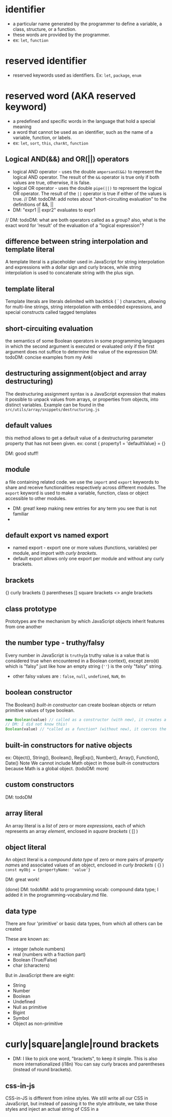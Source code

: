 # identifier

- a particular name generated by the programmer to define a variable, a class, structure, or a function.
- these words are provided by the programmer.
- ex: `let`, `function`

# reserved identifier

- reserved keywords used as identifiers. Ex: `let`, `package`, `enum`

# reserved word (AKA reserved keyword)

- a predefined and specific words in the language that hold a special meaning
- a word that cannot be used as an identifier, such as the name of a variable, function, or labels.
- ex: `let`, `sort`, `this`, `charAt`, `function`

## Logical AND(&&) and OR(||) operators

- logical AND operator - uses the double `ampersand(&&)` to represent the logical AND operator.
  The result of the `&&` operator is true only if both values are true, otherwise, it is false.
- logical OR operator - uses the double `pipe(||)` to represent the logical OR operator.
  The result of the `||` operator is true if either of the values is true.
  // DM: todoDM: add notes about "short-circuiting evaluation" to the definitions of &&, ||
- DM: "expr1 || expr2" evaluates to expr1

// DM: todoDM: what are both operators called as a group? also, what is the exact word for 'result' of the evaluation of a "logical expression"?

## difference between string interpolation and template literal

A template literal is a placeholder used in JavaScript for string interpolation and expressions with a dollar sign and curly braces, while string interpolation is used to concatenate string with the plus sign.

## template literal

Template literals are literals delimited with backtick ( ` ) characters, allowing for multi-line strings, string interpolation with embedded expressions, and special constructs called tagged templates

## short-circuiting evaluation

the semantics of some Boolean operators in some programming languages in which the second argument is executed or evaluated only if the first argument does not suffice to determine the value of the expression
DM: todoDM: concise examples from my Anki

## destructuring assignment(object and array destructuring)

The destructuring assignment syntax is a JavaScript expression that makes it possible to unpack values from arrays, or properties from objects, into distinct variables.
Example can be found in the `src/utils/array/snippets/destructuring.js`

## default values

this method allows to get a default value of a destructuring parameter property that has not been given.
ex: const { property1 = 'defaultValue} = {}

DM: good stuff!

## module

a file containing related code. we use the `import` and `export` keywords to share and receive functionalities respectively across different modules. The `export` keyword is used to make a variable, function, class or object accessible to other modules.

- DM: great! keep making new entries for any term you see that is not familiar
-

## default export vs named export

- named export - export one or more values (functions, variables) per module, and import with _curly brackets_.
- default export allows only one export per module and without any curly brackets.

## brackets

{} curly brackets
() parentheses
[] square brackets
<> angle brackets

## class prototype

Prototypes are the mechanism by which JavaScript objects inherit features from one another

<!-- an example from the ./class-prototype/class.js -->

## the number type - truthy/falsy

Every number in JavaScript is `truthy`(a truthy value is a value that is considered true when encountered in a Boolean context), except zero(`0`) which is "falsy" just like how an empty string (`''`) is the only "falsy" string.

- other falsy values are : `false`, `null`, `undefined`, `NaN`, `0n`

## boolean constructor

The Boolean() _built-in constructor_ can create boolean objects or return primitive values of type boolean.

```js
new Boolean(value) // called as a constructor (with new), it creates a Boolean object, which is NOT a primitive.
// DM: I did not know this!
Boolean(value) // *called as a function* (without new), it coerces the parameter to a boolean PRIMITIVE.
```

## built-in constructors for native objects

ex: Object(), String(), Boolean(), RegExp(), Number(), Array(), Function(), Date()
Note We cannot include Math object in those built-in constructors because Math is a global object. (todoDM: more)

## custom constructors

DM: todoDM

## array literal

An array literal is a _list_ of zero or more _expressions_, each of which represents an array _element_, enclosed in _square brackets_ ( [] )

## object literal

An object literal is a _compound data type_ of zero or more pairs of *property name*s and associated values of an object, enclosed in _curly brackets_ ( {} )
`const myObj = {propertyName: 'value'}`

DM: great work!

(done) DM: todoMM: add to programming vocab: compound data type; I added it in the programming-vocabulary.md file.

## data type

There are four 'primitive' or basic data types, from which all others can be created

These are known as:

- integer (whole numbers)
- real (numbers with a fraction part)
- Boolean (True/False)
- char (characters)

But in JavaScript there are eight:

- String
- Number
- Boolean
- Undefined
- Null as primitive
- Bigint
- Symbol
- Object as non-primitive

# curly|square|angle|round brackets

- DM: I like to pick one word, "brackets", to keep it simple. This is also more internationalized (i18n) You can say curly braces and parentheses (instead of round brackets).

## css-in-js

CSS-in-JS is different from inline styles. We still write all our CSS in JavaScript, but instead of passing it to the style attribute, we take those styles and inject an actual string of CSS in a <style> tag into the DOM

## recursive function

A recursive function is a function that **calls itself** _until it doesn’t_.

verb form: "to recurse"; ex: "the algorithm recurses on the children of the current item"

## property access: dot notation vs. bracket notation

- operators: member access vs. computed member access
  - member access operator (using dot notation)
  - computed member access operator (using bracket notation)
  - https://developer.mozilla.org/en-US/docs/Web/JavaScript/Reference/Operators/Operator_Precedence#table
  - https://developer.mozilla.org/en-US/docs/Web/JavaScript/Reference/Operators/Property_Accessors#dot_notation
- The difference is in how a property value is interpreted.
  - When using a dot, the part after the dot must be a valid property name of the object, and it directly names the property.
  - When using square brackets, the _expression_ between the brackets is _evaluated_ to get the property name. Ex: myObject[x] tries to evaluate the expression x and uses the result as the property name.

```js
const myObject = {
  myPropertyName: 'my property value',
  'my property name with spaces': 'my property value with spaces',
}
myObject.myPropertyName
myObject['my property name with spaces'] // 'my property name with spaces' is an expression
myObject.my property name with spaces // SyntaxError: Unexpected token
myObject.'my property name with spaces' // SyntaxError: Unexpected token
const myPropertyNameInAVariable = 'myPropertyName'
myObject[myPropertyNameInAVariable] // myPropertyNameInAVariable is an expression
myObject.myPropertyNameInAVariable // error! myPropertyNameInAVariable is undefined (not a property of myObject)
```

## hoisting

JavaScript Hoisting refers to the process whereby the interpreter appears to move the declaration of functions, variables or classes to the top of their scope, prior to execution of the code.

## Assignment (=)

The assignment ( = ) operator is used to assign a value to a variable. The assignment operation evaluates to the assigned value. Chaining the assignment operator is possible in order to assign a single value to multiple variables

## mutation

- A value is said to be mutable if it can be changed, altered
- a mutation is the act of changing the properties of an object, or the value of a declared variable.
- but, all primitive values in JavaScript are immutable:
  - you can't change their properties — ever
  - they cannot be altered
  - but their value can be reassigned
- let - you can reassign and mutate (objects)
- const - cannot reassign, but can mutate
- often an interview question. memorize a short answer. be careful to not get 'lost in the weeds'

# object

- { property: value }
- anything that is not a primitive: array, regExp, date
  - note: all can be instantiated via the 'new' operator: const date = new Date()
    - but, so can a string: const myString = new String('hello') // DM: todoDM: is myString an object or primitive
    - also, number: const myNumber = new Number(1);
    -

## type coercion

- automatic or implicit conversion of values from one data type to another
- happens implicitly when operators or functions are applied to values of different types
- examples:

  - 4 + '5' // '45' // 4 was coerced to '4' then concatenated with '5'
  - 4 + Number(5) // 9 // '5' was converted to 5 then added to 4
  - [].filter(mySubstring => [].find(myString => myString.includes(mySubstring)))
    - Array.filter() expects a Boolean
    - but Array.find() returns the matching myString || undefined
    - therefore, Array.filter() code coerces myString || undefined to Boolean

  return firstArray
  .filter((substring) => {
  return secondArray.find((string) => string.includes(substring))
  /_
  'arp' || undefined || '' || '0' || 0
  Boolean('arp') === true // string to true
  Boolean(undefined) === false // undefined to false
  type coercion
  _/
  })
  .sort()
  Boolean('arp') // converts 'arp' to Boolean "explicitly"; "explicit conversion"
  'arp' === true // false
  'arp' == true // true - "==" "implicitly" coerces 'arp' to Boolean; "implicit conversion"

## abstract equality comparison operator(==) vs strict equality comparison operator(===)

- The abstract equality operator performs a _**loose** equality_ comparison that performs type coercion if necessary to make the comparison possible.
- The strict equality operator, on the other hand, performs a _strict equality_ comparison that does not perform type coercion and requires the operands to have the same type (as well as the same value).

https://www.pluralsight.com/blog/software-development/vs-javascript-abstract-vs-strict-equality

## truthy/falsy VS Boolean()

- the 7 falsy values: false, 0, 0n, '', null, undefined, NaN (mnemonic: F00'nun)
- truthy = NOT falsy
- truthy/falsy is implemented by
  - `if ()`
  - `Boolean()`
  - (but not `==`, which follow the JS rules of type coercion, which are weird).
  - exit conditions on constructs like `for` and `while`.
  - By extension, _predicate functions_, like those passed to Array.filter and Array.find, also operate based on truthiness.
  - operators:
    - `!` negation operator
    - `&&` and `||` logical operators
      - called short-circuiting operators because they evaluate their operands from left to right and stop at the first value that guarantees the value of the expression.
      - Short-circuiting expressions produce whatever value determined the truthiness of the expression, not necessarily a boolean:
        - `0 || 42 // 42`
        - `const obj = { ...( truthy && { foo: 'bar' } ) }`
          - note: `{ ...anyFalsyValue } // {}`
          - also: `{ ...[] } // {}`
    - ?...: conditional (ternary) operator
  - Truthiness is inherent in every JavaScript value and is used implicitly by the runtime anytime a boolean evaluation of the value is required.

// == (JS "abstract equality" is weird, so DON'T USE ==, DO USE ===)
false == 0 // true
0 == 0n // true
0n == '' // true
'' == null // false // empty string can't be coerced to null or vice versa
null == undefined // true
undefined == NaN // false // undefined can't be coerced to NaN or vice versa

// if ()
if (false || 0 || 0n || '' || null || undefined || NaN) console.log('never logged')

// Boolean()
Boolean(false) === Boolean(0) // true
Boolean(0) === Boolean(0n) // true
Boolean(0n) === Boolean('') // true
Boolean('') === Boolean(null) // true
Boolean(null) === Boolean(undefined) // true
Boolean(undefined) === Boolean(NaN) // true

// ?? nullish coalescing operator handles both `null` and `undefined` and solves some of the drawbacks of truthiness/falsiness
const foo = null ?? 'default string'; // 'default string'
const baz = 0 ?? 42; // 0 // however, 0 is a valid number value that happens to be falsy
const bar = 0 || 42; // 42
const boo = '' || 'some string value' // 'some string value' // however, '' may be a valid value
const fax = '' ?? 'some string value' // ''

## escape sequences

Escape sequences are typically used to specify actions such as carriage returns and tab movements on terminals and printers. They are also used to provide literal representations of non printing characters and characters that usually have special meanings, such as the double quotation mark (")

## array methods

Array methods are functions built-in to JavaScript that we can apply to the arrays — Each method has a unique function that performs a change or calculation to the array and saves us from writing common functions from scratch.

- e.g: `array.map(), array.startsWith()`
- https://developer.mozilla.org/en-US/docs/Web/JavaScript/Reference/Global_Objects/Array

## object property

Properties are the values associated with a JavaScript object. A JavaScript object is a collection of unordered properties. Properties can usually be changed, added, and deleted, but some are read only.

- e.g: `array.length`

## method

a function that is a property of an object

- ex: built-in methods: String methods, Number methods
- ex: custom: we can create an object with properties that are functions:
  ```js
  const myObj = {
    myMethod: () => {},
    // howtojs: object: method: call another method that is defined in the same object; only works with regular functions (not arrow functions)
    anotherMethod: function () {}, // arrow methods cannot be called directly in the same object
    methodThatCallsAMethod: () => this.anotherMethod(),
  }
  myOby.myMethod()
  ```

## reassignment

Reassignment is the process of changing variable assignment or when their value changes to that of the newer value specified, and the previous value is lost by using the `let` key word

- for example:
  ```js
  let person = 'Joe'
  person = 'Doe'
  ```

## nodejs

Node.js is a back-end JavaScript runtime environment, runs on the V8 JavaScript Engine, and executes JavaScript code outside a web browser.

## NodeJS vs JavaScript

- NodeJS is a javascript runtime environment that runs on the server
- JavaScript runs in the browser.

## when edit an API endpoint, are you writing NodeJS or JavaScript?

Both. An API endpoint is written in NodeJS (which is server-side JavaScript)

## argument object

In JavaScript, inside a function, the arguments object has the values of arguments passed to that function. Using the arguments object, we can point to all of the functions passed to a function. The arguments object has properties similar to an array, so we can pick individual values by using the array indexing notation

- e.g:

```js
function argumentsObject(a, b, c) {
  console.log(arguments[0]) // 1
  console.log(arguments[1]) // 2
}

argumentsObject('a', 'b')
```

- Note: The object arguments is not an Array. It is similar to an Array, but does not have any Array properties except `length`. However, it can be converted to a real array using the `Array.prototype.slice`. Technically, it is called an "array-like object".

// DM: nice, good job on these new entries (delete this line after you read it, Moise)

```js
function argumentsObject() {
  return Array.prototype.slice.call(arguments)
}
argumentsObject()
```

note: not available in array functions

## web API

A web API is an application programming interface for either a web server or a web browser. As a web development concept, it can be related to a web application's client side.

## ECMAScript

- Is a standard for scripting languages including JavaScript (and technically also JScript, and ActionScript). It is also best known as a JavaScript standard intended to ensure the interoperability of web pages across different web browsers.
- basically it is THE JS specification
- the origin of the ES in the "ES6" version of JS

### ECMAScript vs JavaScript

- JavaScript is the programming language that is implemented by various platforms (browsers, Node.js, Deno, etc.)
- ECMAScript is its standard, as described in the ECMAScript language specification.
- FAQ: https://2ality.com/2022/06/ecmascript-2022.html#faq (cool!)

## CommonJS

CommonJS is a project to standardize the module ecosystem for JavaScript outside of web browsers. CommonJS's specification of how modules should work is widely used today for server-side JavaScript with Node.js. Increasingly ES Modules is used in NodeJS, and always in nextjs API routes.

## why are functions called first class objects in js?

In JavaScript, functions are first-class objects, because they can be passed to other functions, returned from functions, and assigned to variables and properties.

## scope

Scope in JavaScript refers to the current context of code, which determines the accessibility of variables to JavaScript. The two types of scope are ***local and global***: 
  **Global variables** are those declared outside of a block. 
  ***Local variables*** are those declared inside of a block.

## global scope
The global scope is JavaScript’s outermost scope. It has two kinds of variables: `object variables` (managed via the global object) and normal `declarative variables`. Each ECMAScript module has its own scope which is contained in the global scope.

## global object 
The global object in JavaScript is an always defined object that provides variables and functions, and is available anywhere. In a web browser, the global object is the window object, while it is named global in Node.js. The global object can be accessed using the this operator in the global scope. ***They are created in the top level of a script, via var and function declarations***

## global variable

Global Variables are the variables that can be accessed from anywhere in the program. These are the variables that are declared in the main body of the source code and outside all the functions. ***They can only be created while at the top level of a script, via const, ‘let, and class declarations***

## temporal dead zone
A temporal dead zone (TDZ) is the lines where a variable is inaccessible until the moment the computer initializes it with a value. Initialization occurs when one assigns an initial value to a variable.

## A closure
A closure is a feature of JavaScript that allows inner functions to access the outer scope of a function. Closure helps in binding a function to its outer boundary and is created automatically whenever a function is created. A block is also treated as a scope since ES6. ***Static scoping is supported via closures in JavaScript. Therefore, every function is
a closure***

(done)DM: todoMM: great. Add vocab "static scoping" to this file.

## lexical scoping AKA static scoping
DM: I will redo this as it's a really difficult topic; DM: I did it already, but forgot to remove this comment.

Variables in JavaScript are lexically scoped
so the static structure of a program determines the scope of a variable. Variable scope is not influenced by, say, where a function is called.

```js
const myVar = 1
export default function myFunction() { // closure
  return myVar
}
// it doesn't matter where this is called
// the "scope" is always the same and the value always is 1.
```
